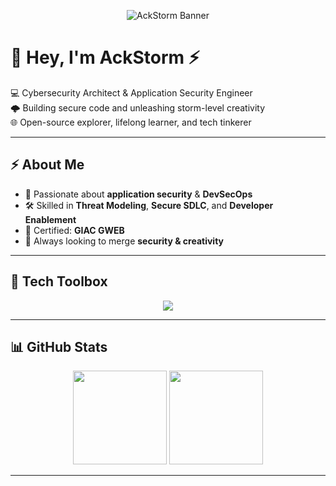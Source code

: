 <!-- Banner -->
<p align="center">
  <img src="https://raw.githubusercontent.com/AckStorm/AckStorm/main/banner.png" alt="AckStorm Banner" />
</p>

# 👋 Hey, I'm AckStorm ⚡

💻 Cybersecurity Architect & Application Security Engineer  
🌩️ Building secure code and unleashing storm-level creativity  
🌐 Open-source explorer, lifelong learner, and tech tinkerer  

---

## ⚡ About Me
- 🔐 Passionate about **application security** & **DevSecOps**
- 🛠️ Skilled in **Threat Modeling**, **Secure SDLC**, and **Developer Enablement**
- 📜 Certified: **GIAC GWEB**
- 🌟 Always looking to merge **security & creativity**

---

## 🧰 Tech Toolbox
<p align="center">
  <img src="https://skillicons.dev/icons?i=linux,python,docker,git,github,aws,azure,terraform,js,ts,nodejs,react,html,css" />
</p>

---

## 📊 GitHub Stats
<p align="center">
  <img src="https://github-readme-stats.vercel.app/api?username=AckStorm42&show_icons=true&theme=tokyonight" height="150"/>
  <img src="https://github-readme-streak-stats.herokuapp.com/?user=AckStorm42&theme=tokyonight" height="150"/>
</p>

---
